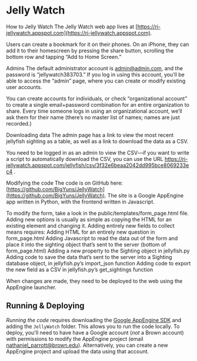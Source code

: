 # Jelly Watch

How to Jelly Watch
The Jelly Watch web app lives at [https://ri-jellywatch.appspot.com](https://ri-jellywatch.appspot.com).

Users can create a bookmark for it on their phones. On an iPhone, they can add it to their homescreen by pressing the share button, scrolling the bottom row and tapping “Add to Home Screen.”

Admins
The default administrator account is admin@admin.com, and the password is “jellywatch383703.” If you log in using this account, you’ll be able to access the “admin” page, where you can create or modify existing user accounts.

You can create accounts for individuals, or check “organizational account” to create a single email+password combination for an entire organization to share. Every time someone logs in using an organizational account, we’ll ask them for their name (there’s no master list of names; names are just recorded.)

Downloading data
The admin page has a link to view the most recent jellyfish sighting as a table, as well as a link to download the data as a CSV.

You need to be logged in as an admin to view the CSV—if you want to write a script to automatically download the CSV, you can use the URL https://ri-jellywatch.appspot.com/jellyfish/csv/3f32e6beaa2042dd995bce8069233ec4 .

Modifying the code
The code is on GitHub here: [https://github.com/BigYuns/JellyWatch](https://github.com/BigYuns/JellyWatch). The site is a Google AppEngine app written in Python, with the frontend written in Javascript.

To modify the form, take a look in the public/templates/form_page.html file. Adding new options is usually as simple as copying the HTML for an existing element and changing it. Adding entirely new fields to collect means requires:
Adding HTML for an entirely new question in form_page.html
Adding Javascript to read the data out of the form and place it into the sighting object that’s sent to the server (bottom of form_page.html)
Adding a new property to the Sighting object in jellyfish.py
Adding code to save the data that’s sent to the server into a Sighting database object, in jellyfish.py’s import_json function
Adding code to export the new field as a CSV in jellyfish.py’s get_sightings function

When changes are made, they need to be deployed to the web using the AppEngine launcher.

## Running & Deploying

_Running the code_ requires downloading the [Google AppEngine SDK](https://cloud.google.com/appengine/downloads) and adding the `JellyWatch` folder. This allows you to run the code locally. To deploy, you'll need to have have a Google account (_not_ a Brown account) with permissions to modify the AppEngine project (email nathaniel_parrott@brown.edu). Alternatively, you can create a new AppEngine project and upload the data using that account.
